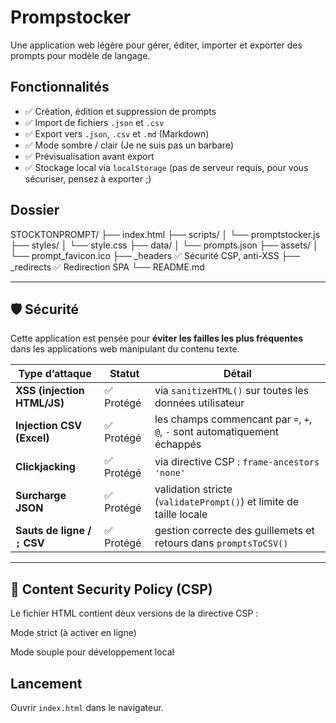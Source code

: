 # Prompstocker

Une application web légère pour gérer, éditer, importer et exporter des prompts pour modèle de langage.

## Fonctionnalités

- ✅ Création, édition et suppression de prompts
- ✅ Import de fichiers `.json` et `.csv`
- ✅ Export vers `.json`, `.csv` et `.md` (Markdown)
- ✅ Mode sombre / clair (Je ne suis pas un barbare)
- ✅ Prévisualisation avant export
- ✅ Stockage local via `localStorage` (pas de serveur requis, pour vous sécuriser, pensez à exporter ;)


## Dossier

STOCKTONPROMPT/
├── index.html
├── scripts/
│   └── promptstocker.js
├── styles/
│   └── style.css
├── data/
│   └── prompts.json
├── assets/
│   └── prompt_favicon.ico
├── _headers         ✅ Sécurité CSP, anti-XSS
├── _redirects       ✅ Redirection SPA
└── README.md


---

## 🛡 Sécurité

Cette application est pensée pour **éviter les failles les plus fréquentes** dans les applications web manipulant du contenu texte.

| Type d’attaque              | Statut     | Détail |
|----------------------------|------------|--------|
| **XSS (injection HTML/JS)**| ✅ Protégé | via `sanitizeHTML()` sur toutes les données utilisateur |
| **Injection CSV (Excel)**  | ✅ Protégé | les champs commencant par `=`, `+`, `@`, `-` sont automatiquement échappés |
| **Clickjacking**           | ✅ Protégé | via directive CSP : `frame-ancestors 'none'` |
| **Surcharge JSON**         | ✅ Protégé | validation stricte (`validatePrompt()`) et limite de taille locale |
| **Sauts de ligne / `;` CSV**| ✅ Protégé | gestion correcte des guillemets et retours dans `promptsToCSV()` |

---

## 🧾 Content Security Policy (CSP)

Le fichier HTML contient deux versions de la directive CSP :

Mode strict (à activer en ligne) 

<!-- <meta http-equiv="Content-Security-Policy"
      content="default-src 'self'; style-src 'self'; script-src 'self'; object-src 'none'; base-uri 'self';">
-->

Mode souple pour développement local 
<!-- <meta http-equiv="Content-Security-Policy"
      content="default-src 'self'; script-src 'self' 'unsafe-inline'; style-src 'self' 'unsafe-inline';">-->


## Lancement

Ouvrir `index.html` dans le navigateur.
